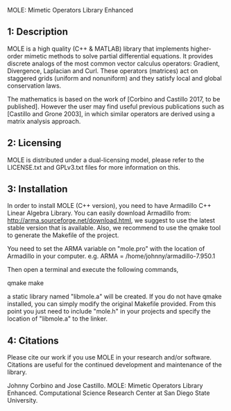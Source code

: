 MOLE: Mimetic Operators Library Enhanced


1: Description
--------------

MOLE is a high quality (C++ & MATLAB) library that implements 
higher-order mimetic methods to solve partial differential equations. 
It provides discrete analogs of the most common vector calculus operators: 
Gradient, Divergence, Laplacian and Curl. These operators (matrices) act 
on staggered grids (uniform and nonuniform) and they satisfy local and 
global conservation laws.

The mathematics is based on the work of [Corbino and Castillo 2017, 
to be published]. However the user may find useful previous publications 
such as [Castillo and Grone 2003], in which similar operators are 
derived using a matrix analysis approach.


2: Licensing
------------

MOLE is distributed under a dual-licensing model, please refer to the 
LICENSE.txt and GPLv3.txt files for more information on this.


3: Installation
---------------

In order to install MOLE (C++ version), you need to have Armadillo C++ 
Linear Algebra Library. You can easily download Armadillo from: 
<http://arma.sourceforge.net/download.html>, we suggest to use the 
latest stable version that is available. Also, we recommend to use 
the qmake tool to generate the Makefile of the project.

You need to set the ARMA variable on "mole.pro" with the location of 
Armadillo in your computer. e.g. ARMA = /home/johnny/armadillo-7.950.1

Then open a terminal and execute the following commands,

qmake
make

a static library named "libmole.a" will be created.
If you do not have qmake installed, you can simply modify the original 
Makefile provided. From this point you just need to include "mole.h" 
in your projects and specify the location of "libmole.a" to the linker.


4: Citations
------------

Please cite our work if you use MOLE in your research and/or software. 
Citations are useful for the continued development and maintenance of 
the library.

  Johnny Corbino and Jose Castillo.
  MOLE: Mimetic Operators Library Enhanced.
  Computational Science Research Center at San Diego State University.
